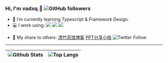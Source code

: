### Hi, I'm **vadxq**.👋 ![GitHub followers](https://img.shields.io/github/followers/vadxq?style=social)

<!-- - 🏢  I’m currently working at  -->
<!-- - 🌱 I use daily: -->
- 🚀 I’m currently learning Typescript & Framework Design.
- 💻  I work using: ![](https://img.shields.io/badge/-JavaScript-yellow) ![](https://img.shields.io/badge/-React-blue) ![](https://img.shields.io/badge/-Vuejs-green)
<!-- - 🌱 I’m currently learning Typescript & Framework Design. -->
- 💬  My share to others: [清竹茶馆博客](https://blog.vadxq.com) [PPT分享小栈](https://ppt.vadxq.com) ![Twitter Follow](https://img.shields.io/twitter/follow/vadxq?style=social)
<!-- - 👯 I’m looking to collaborate on ... -->
<!-- - 🤔 I’m looking for help with ... -->
<!-- - 💬 Ask me about ... -->
<!-- - 📫 How to reach me: <a href="https://blog.vadxq.com">清竹茶馆</a> -->
<!-- - 😄 Pronouns: ... -->
<!-- - ⚡ Fun fact: ... -->

---

![Github Stats](https://github-readme-stats.vercel.app/api?username=vadxq&show_icons=true&count_private=true)|![Top Langs](https://github-readme-stats.vercel.app/api/top-langs/?username=vadxq&layout=compact)
---------|---

<!-- #### Pinned

<div>
  <a href="https://github.com/vadxq/koa-nuxt-blog">
    <img src="https://github-readme-stats.vercel.app/api/pin/?username=vadxq&repo=koa-nuxt-blog" />
  </a>

  <a href="https://github.com/vadxq/pushQQlove">
    <img src="https://github-readme-stats.vercel.app/api/pin/?username=vadxq&repo=pushQQlove" />
  </a>

  <a href="https://github.com/vadxq/short_url_nodejs">
    <img src="https://github-readme-stats.vercel.app/api/pin/?username=vadxq&repo=short_url_nodejs" />
  </a>

  <a href="https://github.com/vadxq/teahouse-shop">
    <img src="https://github-readme-stats.vercel.app/api/pin/?username=vadxq&repo=teahouse-shop" />
  </a>

  <a href="https://github.com/vadxq/egg-webpack-vue_react">
    <img src="https://github-readme-stats.vercel.app/api/pin/?username=vadxq&repo=egg-webpack-vue_react" />
  </a>
</div> -->
